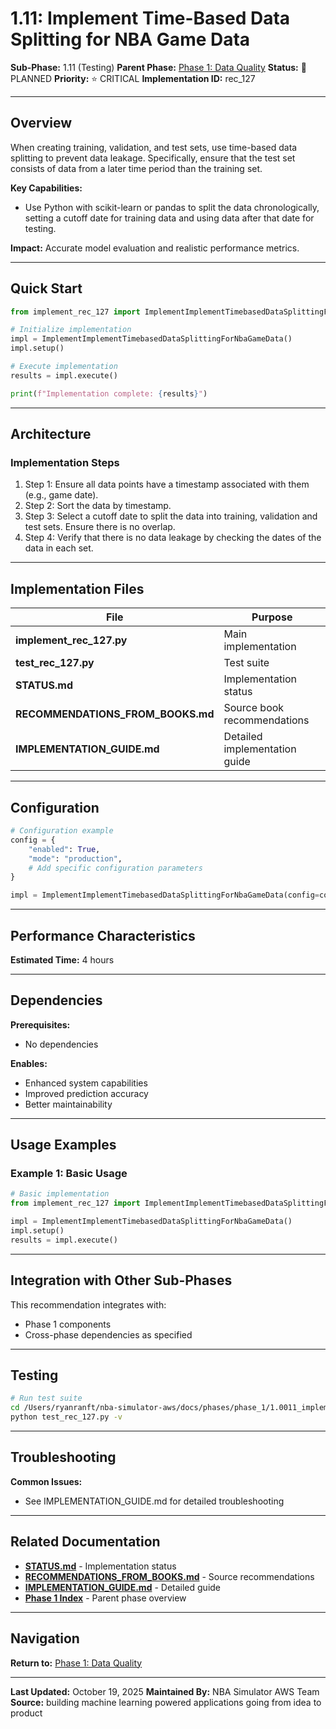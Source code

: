 # 1.11: Implement Time-Based Data Splitting for NBA Game Data

**Sub-Phase:** 1.11 (Testing)
**Parent Phase:** [Phase 1: Data Quality](../PHASE_1_INDEX.md)
**Status:** 🔵 PLANNED
**Priority:** ⭐ CRITICAL
**Implementation ID:** rec_127

---

## Overview

When creating training, validation, and test sets, use time-based data splitting to prevent data leakage. Specifically, ensure that the test set consists of data from a later time period than the training set.

**Key Capabilities:**
- Use Python with scikit-learn or pandas to split the data chronologically, setting a cutoff date for training data and using data after that date for testing.

**Impact:**
Accurate model evaluation and realistic performance metrics.

---

## Quick Start

```python
from implement_rec_127 import ImplementImplementTimebasedDataSplittingForNbaGameData

# Initialize implementation
impl = ImplementImplementTimebasedDataSplittingForNbaGameData()
impl.setup()

# Execute implementation
results = impl.execute()

print(f"Implementation complete: {results}")
```

---

## Architecture

### Implementation Steps

1. Step 1: Ensure all data points have a timestamp associated with them (e.g., game date).
2. Step 2: Sort the data by timestamp.
3. Step 3: Select a cutoff date to split the data into training, validation and test sets.  Ensure there is no overlap.
4. Step 4: Verify that there is no data leakage by checking the dates of the data in each set.

---

## Implementation Files

| File | Purpose |
|------|---------|
| **implement_rec_127.py** | Main implementation |
| **test_rec_127.py** | Test suite |
| **STATUS.md** | Implementation status |
| **RECOMMENDATIONS_FROM_BOOKS.md** | Source book recommendations |
| **IMPLEMENTATION_GUIDE.md** | Detailed implementation guide |

---

## Configuration

```python
# Configuration example
config = {
    "enabled": True,
    "mode": "production",
    # Add specific configuration parameters
}

impl = ImplementImplementTimebasedDataSplittingForNbaGameData(config=config)
```

---

## Performance Characteristics

**Estimated Time:** 4 hours

---

## Dependencies

**Prerequisites:**
- No dependencies

**Enables:**
- Enhanced system capabilities
- Improved prediction accuracy
- Better maintainability

---

## Usage Examples

### Example 1: Basic Usage

```python
# Basic implementation
from implement_rec_127 import ImplementImplementTimebasedDataSplittingForNbaGameData

impl = ImplementImplementTimebasedDataSplittingForNbaGameData()
impl.setup()
results = impl.execute()
```

---

## Integration with Other Sub-Phases

This recommendation integrates with:
- Phase 1 components
- Cross-phase dependencies as specified

---

## Testing

```bash
# Run test suite
cd /Users/ryanranft/nba-simulator-aws/docs/phases/phase_1/1.0011_implement_time-based_data_splitting_for_nba_game_data
python test_rec_127.py -v
```

---

## Troubleshooting

**Common Issues:**
- See IMPLEMENTATION_GUIDE.md for detailed troubleshooting

---

## Related Documentation

- **[STATUS.md](STATUS.md)** - Implementation status
- **[RECOMMENDATIONS_FROM_BOOKS.md](RECOMMENDATIONS_FROM_BOOKS.md)** - Source recommendations
- **[IMPLEMENTATION_GUIDE.md](IMPLEMENTATION_GUIDE.md)** - Detailed guide
- **[Phase 1 Index](../PHASE_1_INDEX.md)** - Parent phase overview

---

## Navigation

**Return to:** [Phase 1: Data Quality](../PHASE_1_INDEX.md)

---

**Last Updated:** October 19, 2025
**Maintained By:** NBA Simulator AWS Team
**Source:** building machine learning powered applications going from idea to product
